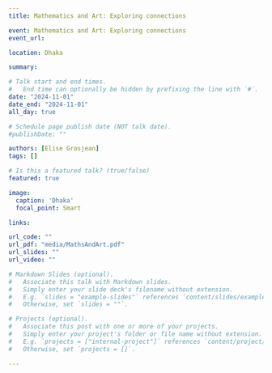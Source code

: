 ```yaml
---
title: Mathematics and Art: Exploring connections 

event: Mathematics and Art: Exploring connections 
event_url: 

location: Dhaka

summary: 

# Talk start and end times.
#   End time can optionally be hidden by prefixing the line with `#`.
date: "2024-11-01"
date_end: "2024-11-01"
all_day: true

# Schedule page publish date (NOT talk date).
#publishDate: ""

authors: [Elise Grosjean]
tags: []

# Is this a featured talk? (true/false)
featured: true

image:
  caption: 'Dhaka'
  focal_point: Smart

links:

url_code: ""
url_pdf: "media/MathsAndArt.pdf"
url_slides: ""
url_video: ""

# Markdown Slides (optional).
#   Associate this talk with Markdown slides.
#   Simply enter your slide deck's filename without extension.
#   E.g. `slides = "example-slides"` references `content/slides/example-slides.md`.
#   Otherwise, set `slides = ""`.

# Projects (optional).
#   Associate this post with one or more of your projects.
#   Simply enter your project's folder or file name without extension.
#   E.g. `projects = ["internal-project"]` references `content/project/deep-learning/index.md`.
#   Otherwise, set `projects = []`.

---
```


